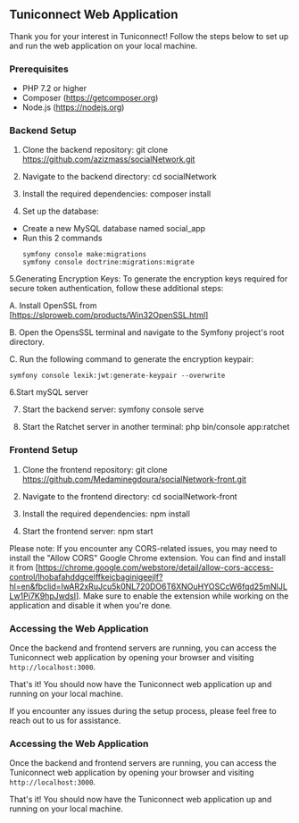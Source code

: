 ## Tuniconnect Web Application

Thank you for your interest in Tuniconnect! Follow the steps below to set up and run the web application on your local machine.

### Prerequisites
- PHP 7.2 or higher
- Composer (https://getcomposer.org)
- Node.js (https://nodejs.org)

### Backend Setup
1. Clone the backend repository:
git clone https://github.com/azizmass/socialNetwork.git

2. Navigate to the backend directory:
cd socialNetwork


3. Install the required dependencies:
composer install


4. Set up the database:
- Create a new MySQL database named social_app
- Run this 2 commands
  ```
  symfony console make:migrations
  symfony console doctrine:migrations:migrate
  ```
5.Generating Encryption Keys:
To generate the encryption keys required for secure token authentication, follow these additional steps:

A. Install OpenSSL from [https://slproweb.com/products/Win32OpenSSL.html]

B. Open the OpensSSL terminal and navigate to the Symfony project's root directory.

C. Run the following command to generate the encryption keypair:
 ```
symfony console lexik:jwt:generate-keypair --overwrite
```
6.Start mySQL server

7. Start the backend server:
symfony console serve

8. Start the Ratchet server in another terminal:
php bin/console app:ratchet 

### Frontend Setup
1. Clone the frontend repository:
git clone https://github.com/Medaminegdoura/socialNetwork-front.git

2. Navigate to the frontend directory:
cd socialNetwork-front

3. Install the required dependencies:
npm install

4. Start the frontend server:
npm start


Please note: If you encounter any CORS-related issues, you may need to install the "Allow CORS" Google Chrome extension. You can find and install it from [https://chrome.google.com/webstore/detail/allow-cors-access-control/lhobafahddgcelffkeicbaginigeejlf?hl=en&fbclid=IwAR2xRuJcu5k0NL720DO6T6XNOuHYOSCcW6fqd25mNIJLLw1Pi7K9hpJwdsI]. Make sure to enable the extension while working on the application and disable it when you're done.

### Accessing the Web Application
Once the backend and frontend servers are running, you can access the Tuniconnect web application by opening your browser and visiting `http://localhost:3000`.

That's it! You should now have the Tuniconnect web application up and running on your local machine.

If you encounter any issues during the setup process, please feel free to reach out to us for assistance.

 

### Accessing the Web Application
Once the backend and frontend servers are running, you can access the Tuniconnect web application by opening your browser and visiting `http://localhost:3000`.

That's it! You should now have the Tuniconnect web application up and running on your local machine.

